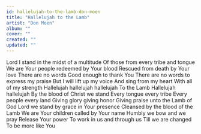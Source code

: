 ```yaml
---
id: hallelujah-to-the-lamb-don-moen
title: "Hallelujah to the Lamb"
artist: "Don Moen"
album: ""
cover: ""
created: ""
updated: ""
---
```


Lord I stand in the midst of a multitude
Of those from every tribe and tongue
We are Your people redeemed by Your blood
Rescued from death by Your love
There are no words
Good enough to thank You
There are no words to express my praise
But I will lift up my voice
And sing from my heart
With all of my strength
Hallelujah hallelujah hallelujah
To the Lamb
Hallelujah hallelujah
By the blood of Christ we stand
Every tongue every tribe
Every people every land
Giving glory giving honor
Giving praise unto the Lamb of God
Lord we stand by grace in Your presence
Cleansed by the blood of the Lamb
We are Your children called by Your name
Humbly we bow and we pray
Release Your power
To work in us and through us
Till we are changed
To be more like You